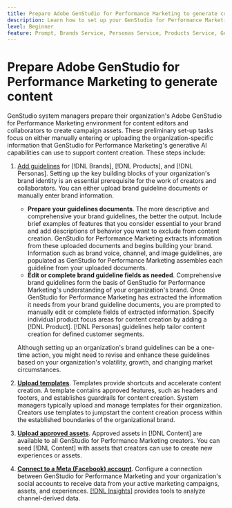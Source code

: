 ```yaml
---
title: Prepare Adobe GenStudio for Performance Marketing to generate content
description: Learn how to set up your GenStudio for Performance Marketing to generate new brand-aligned marketing content.
level: Beginner
feature: Prompt, Brands Service, Personas Service, Products Service, Generative AI, Guidelines
---
```


# Prepare Adobe GenStudio for Performance Marketing to generate content

GenStudio system managers prepare their organization's Adobe GenStudio for Performance Marketing environment for content editors and collaborators to create campaign assets. These preliminary set-up tasks focus on either manually entering or uploading the organization-specific information that GenStudio for Performance Marketing's generative AI capabilities can use to support content creation. These steps include:

1. [Add guidelines](./guidelines/overview.md) for [!DNL Brands], [!DNL Products], and [!DNL Personas]. Setting up the key building blocks of your organization's brand identity is an essential prerequisite for the work of creators and collaborators. You can either upload brand guideline documents or manually enter brand information.
   * **Prepare your guidelines documents**. The more descriptive and comprehensive your brand guidelines, the better the output. Include brief examples of features that you consider essential to your brand and add descriptions of behavior you want to exclude from content creation. GenStudio for Performance Marketing extracts information from these uploaded documents and begins building your brand. Information such as brand voice, channel, and image guidelines, are populated as GenStudio for Performance Marketing assembles each guideline from your uploaded documents.
   * **Edit or complete brand guideline fields as needed**. Comprehensive brand guidelines form the basis of GenStudio for Performance Marketing's understanding of your organization's brand. Once GenStudio for Performance Marketing has extracted the information it needs from your brand guideline documents, you are prompted to manually edit or complete fields of extracted information. Specify individual product focus areas for content creation by adding a [!DNL Product]. [!DNL Personas] guidelines help tailor content creation for defined customer segments.

   Although setting up an organization's brand guidelines can be a one-time action, you might need to revise and enhance these guidelines based on your organization's volatility, growth, and changing market circumstances.

1. **[Upload templates](./content/use-templates.md)**. Templates provide shortcuts and accelerate content creation. A template contains approved features, such as headers and footers, and establishes guardrails for content creation. System managers typically upload and manage templates for their organization. Creators use templates to jumpstart the content creation process within the established boundaries of the organizational brand.

1. **[Upload approved assets](./content/manage-assets.md)**. Approved assets in [!DNL Content] are available to all GenStudio for Performance Marketing creators. You can seed [!DNL Content] with assets that creators can use to create new experiences or assets. 

1. **[Connect to a Meta (Facebook) account](./insights/connect-channel.md)**. Configure a connection between GenStudio for Performance Marketing and your organization's social accounts to receive data from your active marketing campaigns, assets, and experiences. [[!DNL Insights]](./insights/overview.md) provides tools to analyze channel-derived data.

